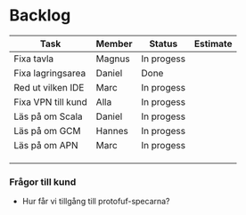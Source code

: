 # Backlog


|   Task            |   Member      |  Status      | Estimate  |
|-------------------|---------------|--------------|------------
| Fixa tavla        |  Magnus       |  In progess  |           |
| Fixa lagringsarea |  Daniel       |  Done        |           |
| Red ut vilken IDE |  Marc         |  In progess  |           |
| Fixa VPN till kund|  Alla         |  In progess  |           |
| Läs på om Scala   |  Daniel       |  In progess  |           |
| Läs på om GCM     |  Hannes       |  In progess  |           |
| Läs på om APN     |  Marc         |  In progess  |           |
|                   |               |              |           |
|                   |               |              |           |
|                   |               |              |           |


### Frågor till kund
* Hur får vi tillgång till protofuf-specarna?

